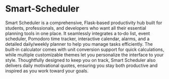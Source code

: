 # Smart-Scheduler
Smart Scheduler is a comprehensive, Flask‑based productivity hub built for students, professionals, and developers who want all their essential planning tools in one place. It seamlessly integrates a to‑do list, event scheduler, Pomodoro time tracker, interactive calendar, alarms, and a detailed daily/weekly planner to help you manage tasks efficiently. The built‑in calculator comes with unit conversion support for quick calculations, while multiple customizable themes let you personalize the interface to your style. Thoughtfully designed to keep you on track, Smart Scheduler also delivers daily motivational quotes, ensuring you stay both productive and inspired as you work toward your goals.
